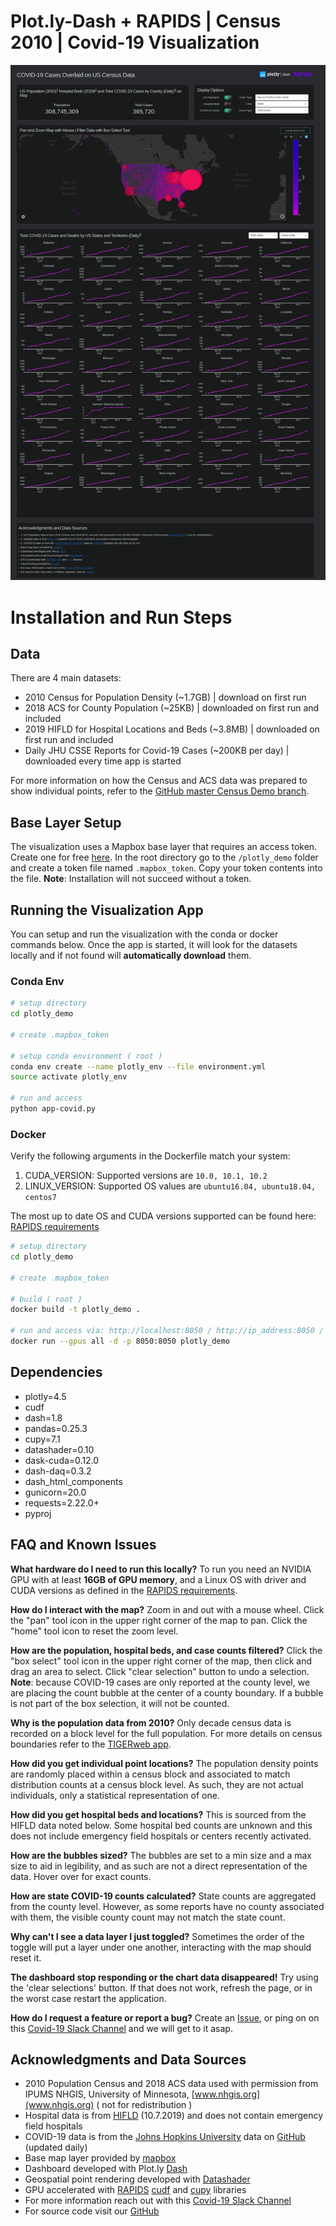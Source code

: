 # Plot.ly-Dash + RAPIDS | Census 2010 | Covid-19 Visualization

![screenshot](./RAPIDS-plotly%20Census-CV19%20v2.png)


# Installation and Run Steps

## Data 
There are 4 main datasets:

- 2010 Census for Population Density (~1.7GB) | download on first run
- 2018 ACS for County Population (~25KB) | downloaded on first run and included 
- 2019 HIFLD for Hospital Locations and Beds (~3.8MB) | downloaded on first run and included 
- Daily JHU CSSE Reports for Covid-19 Cases (~200KB per day) | downloaded every time app is started 

For more information on how the Census and ACS data was prepared to show individual points, refer to the [GitHub master Census Demo branch](https://github.com/rapidsai/plotly-dash-rapids-census-demo/tree/master).


## Base Layer Setup
The visualization uses a Mapbox base layer that requires an access token. Create one for free [here](https://www.mapbox.com/help/define-access-token/). In the root directory go to the `/plotly_demo` folder and create a token file named `.mapbox_token`. Copy your token contents into the file. **Note**: Installation will not succeed without a token. 

## Running the Visualization App

You can setup and run the visualization with the conda or docker commands below. Once the app is started, it will look for the datasets locally and if not found will **automatically download** them.


### Conda Env

```bash
# setup directory
cd plotly_demo

# create .mapbox_token

# setup conda environment ( root )
conda env create --name plotly_env --file environment.yml
source activate plotly_env

# run and access
python app-covid.py
```

### Docker

Verify the following arguments in the Dockerfile match your system:

1. CUDA_VERSION: Supported versions are `10.0, 10.1, 10.2`
2. LINUX_VERSION: Supported OS values are `ubuntu16.04, ubuntu18.04, centos7`

The most up to date OS and CUDA versions supported can be found here: [RAPIDS requirements](https://rapids.ai/start.html#req)

```bash
# setup directory
cd plotly_demo

# create .mapbox_token

# build ( root )
docker build -t plotly_demo .

# run and access via: http://localhost:8050 / http://ip_address:8050 / http://0.0.0.0:8050
docker run --gpus all -d -p 8050:8050 plotly_demo
```

## Dependencies

- plotly=4.5
- cudf
- dash=1.8
- pandas=0.25.3
- cupy=7.1
- datashader=0.10
- dask-cuda=0.12.0
- dash-daq=0.3.2
- dash_html_components
- gunicorn=20.0
- requests=2.22.0+
- pyproj


## FAQ and Known Issues
**What hardware do I need to run this locally?**  To run you need an NVIDIA GPU with at least **16GB of GPU memory**, and a Linux OS with driver and CUDA versions as defined in the [RAPIDS requirements](https://rapids.ai/start.html#req).


**How do I interact with the map?** Zoom in and out with a mouse wheel. Click the "pan" tool icon in the upper right corner of the map to pan. Click the "home" tool icon to reset the zoom level. 


**How are the population, hospital beds, and case counts filtered?** Click the "box select" tool icon in the upper right corner of the map, then click and drag an area to select. Click "clear selection" button to undo a selection. **Note**: because COVID-19 cases are only reported at the county level, we are placing the count bubble at the center of a county boundary. If a bubble is not part of the box selection, it will not be counted.


**Why is the population data from 2010?** Only decade census data is recorded on a block level for the full population. For more details on census boundaries refer to the [TIGERweb app](https://tigerweb.geo.census.gov/tigerwebmain/TIGERweb_apps.html). 


**How did you get individual point locations?** The population density points are randomly placed within a census block and associated to match distribution counts at a census block level. As such, they are not actual individuals, only a statistical representation of one.


**How did you get hospital beds and locations?** This is sourced from the HIFLD data noted below. Some hospital bed counts are unknown and this does not include emergency field hospitals or centers recently activated. 


**How are the bubbles sized?** The bubbles are set to a min size and a max size to aid in legibility, and as such are not a direct representation of the data. Hover over for exact counts. 


**How are state COVID-19 counts calculated?** State counts are aggregated from the county level. However, as some reports have no county associated with them, the visible county count may not match the state count. 


**Why can't I see a data layer I just toggled?** Sometimes the order of the toggle will put a layer under one another, interacting with the map should reset it.


**The dashboard stop responding or the chart data disappeared!** Try using the 'clear selections' button. If that does not work, refresh the page, or in the worst case restart the application. 


**How do I request a feature or report a bug?** Create an [Issue](https://github.com/rapidsai/plotly-dash-rapids-census-demo/issues), or ping on on this [Covid-19 Slack Channel](https://join.slack.com/t/rapids-goai/shared_invite/zt-2qmkjvzl-K3rVHb1rZYuFeczoR9e4EA) and we will get to it asap. 


## Acknowledgments and Data Sources

- 2010 Population Census and 2018 ACS data used with permission from IPUMS NHGIS, University of Minnesota, [www.nhgis.org](www.nhgis.org) ( not for redistribution )
- Hospital data is from [HIFLD](https://hifld-geoplatform.opendata.arcgis.com/datasets/hospitals) (10.7.2019) and does not contain emergency field hospitals
- COVID-19 data is from the [Johns Hopkins University](https://coronavirus.jhu.edu/) data on [GitHub](https://github.com/CSSEGISandData/COVID-19/tree/master/csse_covid_19_data/csse_covid_19_daily_reports) (updated daily)
- Base map layer provided by [mapbox](https://www.mapbox.com/)
- Dashboard developed with Plot.ly [Dash](https://dash.plotly.com/)
- Geospatial point rendering developed with [Datashader](https://datashader.org/)
- GPU accelerated with [RAPIDS](https://rapids.ai/) [cudf](https://github.com/rapidsai/cudf) and [cupy](https://cupy.chainer.org/) libraries
- For more information reach out with this [Covid-19 Slack Channel](https://join.slack.com/t/rapids-goai/shared_invite/zt-2qmkjvzl-K3rVHb1rZYuFeczoR9e4EA)
- For source code visit our [GitHub](https://github.com/rapidsai/plotly-dash-rapids-census-demo)
